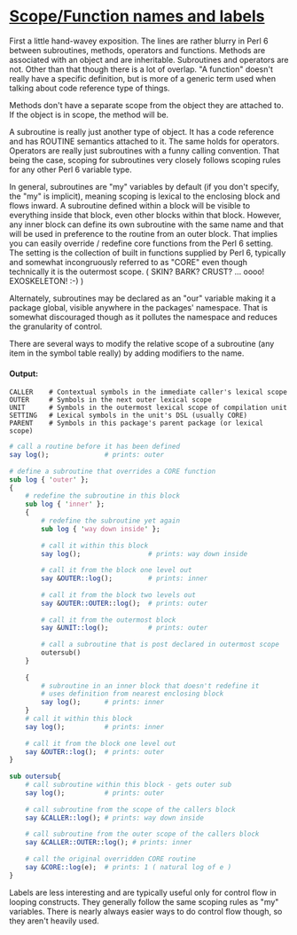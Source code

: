 [1]: http://rosettacode.org/wiki/Scope/Function_names_and_labels

# [Scope/Function names and labels][1]

First a little hand-wavey exposition. The lines are rather blurry in Perl 6 between subroutines, methods, operators and functions. Methods are associated with an object and are inheritable. Subroutines and operators are not. Other than that though there is a lot of overlap. "A function" doesn't really have a specific definition, but is more of a generic term used when talking about code reference type of things.



Methods don't have a separate scope from the object they are attached to. If the object is in scope, the method will be.



A subroutine is really just another type of object. It has a code reference and has ROUTINE semantics attached to it. The same holds for operators. Operators are really just subroutines with a funny calling convention. That being the case, scoping for subroutines very closely follows scoping rules for any other Perl 6 variable type.



In general, subroutines are "my" variables by default (if you don't specify, the "my" is implicit), meaning scoping is lexical to the enclosing block and flows inward. A subroutine defined within a block will be visible to everything inside that block, even other blocks within that block. However, any inner block can define its own subroutine with the same name and that will be used in preference to the routine from an outer block. That implies you can easily override / redefine core functions from the Perl 6 setting. The setting is the collection of built in functions supplied by Perl 6, typically and somewhat incongruously referred to as "CORE" even though technically it is the outermost scope. ( SKIN? BARK? CRUST? ... oooo! EXOSKELETON!&#160;:-) )



Alternately, subroutines may be declared as an "our" variable making it a package global, visible anywhere in the packages' namespace. That is somewhat discouraged though as it pollutes the namespace and reduces the granularity of control.



There are several ways to modify the relative scope of a subroutine (any item in the symbol table really) by adding modifiers to the name.


#### Output:
```
CALLER    # Contextual symbols in the immediate caller's lexical scope
OUTER     # Symbols in the next outer lexical scope
UNIT      # Symbols in the outermost lexical scope of compilation unit
SETTING   # Lexical symbols in the unit's DSL (usually CORE)
PARENT    # Symbols in this package's parent package (or lexical scope)
```
```perl
# call a routine before it has been defined
say log();              # prints: outer
 
# define a subroutine that overrides a CORE function
sub log { 'outer' }; 
{
    # redefine the subroutine in this block
    sub log { 'inner' };
    {
        # redefine the subroutine yet again
        sub log { 'way down inside' };
 
        # call it within this block
        say log();                 # prints: way down inside
 
        # call it from the block one level out
        say &OUTER::log();         # prints: inner
 
        # call it from the block two levels out
        say &OUTER::OUTER::log();  # prints: outer
 
        # call it from the outermost block
        say &UNIT::log();          # prints: outer
 
        # call a subroutine that is post declared in outermost scope
        outersub()
    }
 
    {
        # subroutine in an inner block that doesn't redefine it
        # uses definition from nearest enclosing block
        say log();      # prints: inner
    }
    # call it within this block
    say log();          # prints: inner
 
    # call it from the block one level out
    say &OUTER::log();  # prints: outer
}
 
sub outersub{ 
    # call subroutine within this block - gets outer sub
    say log();          # prints: outer
 
    # call subroutine from the scope of the callers block
    say &CALLER::log(); # prints: way down inside
 
    # call subroutine from the outer scope of the callers block
    say &CALLER::OUTER::log(); # prints: inner
 
    # call the original overridden CORE routine
    say &CORE::log(e);  # prints: 1 ( natural log of e )
}
```


Labels are less interesting and are typically useful only for control flow in looping constructs. They generally follow the same scoping rules as "my" variables. There is nearly always easier ways to do control flow though, so they aren't heavily used.